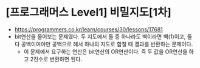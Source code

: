 # [프로그래머스 Level1] 비밀지도[1차]
- https://programmers.co.kr/learn/courses/30/lessons/17681
- bit연산을 물어보는 문제였다. 두 지도에서 둘 중 하나라도 벽이라면 벽(1)이고, 둘 다 공백이여야만 공백으로 해서 하나의 지도로 합칠 때 결과를 반환하는 문제이다.
  - 이 문제에서 요구하는 연산은 bit연산의 OR연산이다. 즉 두 값을 OR연산을 하고 2진수로 변환하면 된다.